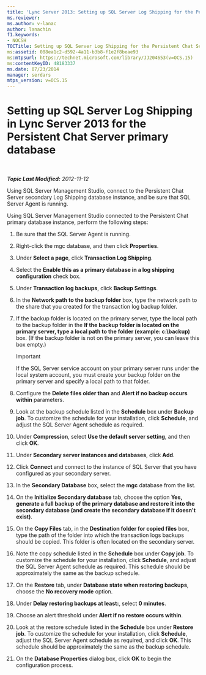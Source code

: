 ```yaml
---
title: 'Lync Server 2013: Setting up SQL Server Log Shipping for the Persistent Chat Server primary database'
ms.reviewer: 
ms.author: v-lanac
author: lanachin
f1.keywords:
- NOCSH
TOCTitle: Setting up SQL Server Log Shipping for the Persistent Chat Server primary database
ms:assetid: 088ea1c2-d592-4a11-b3b8-f1e2f8beae93
ms:mtpsurl: https://technet.microsoft.com/library/JJ204653(v=OCS.15)
ms:contentKeyID: 48183337
ms.date: 07/23/2014
manager: serdars
mtps_version: v=OCS.15
---
```


<div data-xmlns="http://www.w3.org/1999/xhtml">

<div class="topic" data-xmlns="http://www.w3.org/1999/xhtml" data-msxsl="urn:schemas-microsoft-com:xslt" data-cs="http://msdn.microsoft.com/">

<div data-asp="http://msdn2.microsoft.com/asp">

# Setting up SQL Server Log Shipping in Lync Server 2013 for the Persistent Chat Server primary database

</div>

<div id="mainSection">

<div id="mainBody">

<span> </span>

_**Topic Last Modified:** 2012-11-12_

Using SQL Server Management Studio, connect to the Persistent Chat Server secondary Log Shipping database instance, and be sure that SQL Server Agent is running.

Using SQL Server Management Studio connected to the Persistent Chat primary database instance, perform the following steps:

1.  Be sure that the SQL Server Agent is running.

2.  Right-click the mgc database, and then click **Properties**.

3.  Under **Select a page**, click **Transaction Log Shipping**.

4.  Select the **Enable this as a primary database in a log shipping configuration** check box.

5.  Under **Transaction log backups**, click **Backup Settings**.

6.  In the **Network path to the backup folder** box, type the network path to the share that you created for the transaction log backup folder.

7.  If the backup folder is located on the primary server, type the local path to the backup folder in the **If the backup folder is located on the primary server, type a local path to the folder (example: c:\\backup)** box. (If the backup folder is not on the primary server, you can leave this box empty.)
    
    <div>
    

    > [!IMPORTANT]  
    > If the SQL Server service account on your primary server runs under the local system account, you must create your backup folder on the primary server and specify a local path to that folder.

    
    </div>

8.  Configure the **Delete files older than** and **Alert if no backup occurs within** parameters.

9.  Look at the backup schedule listed in the **Schedule** box under **Backup job**. To customize the schedule for your installation, click **Schedule**, and adjust the SQL Server Agent schedule as required.

10. Under **Compression**, select **Use the default server setting**, and then click **OK**.

11. Under **Secondary server instances and databases**, click **Add**.

12. Click **Connect** and connect to the instance of SQL Server that you have configured as your secondary server.

13. In the **Secondary Database** box, select the **mgc** database from the list.

14. On the **Initialize Secondary database** tab, choose the option **Yes, generate a full backup of the primary database and restore it into the secondary database (and create the secondary database if it doesn't exist)**.

15. On the **Copy Files** tab, in the **Destination folder for copied files** box, type the path of the folder into which the transaction logs backups should be copied. This folder is often located on the secondary server.

16. Note the copy schedule listed in the **Schedule** box under **Copy job**. To customize the schedule for your installation, click **Schedule**, and adjust the SQL Server Agent schedule as required. This schedule should be approximately the same as the backup schedule.

17. On the **Restore** tab, under **Database state when restoring backups**, choose the **No recovery mode** option.

18. Under **Delay restoring backups at least:**, select **0 minutes**.

19. Choose an alert threshold under **Alert if no restore occurs within**.

20. Look at the restore schedule listed in the **Schedule** box under **Restore job**. To customize the schedule for your installation, click **Schedule**, adjust the SQL Server Agent schedule as required, and click **OK**. This schedule should be approximately the same as the backup schedule.

21. On the **Database Properties** dialog box, click **OK** to begin the configuration process.

</div>

<span> </span>

</div>

</div>

</div>

